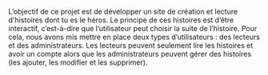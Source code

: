 L’objectif de ce projet est de développer un site de création et lecture d'histoires dont tu es le héros. Le principe de ces histoires est d’être interactif, c’est-à-dire que l’utilisateur peut choisir la suite de l’histoire. Pour cela, nous avons mis mettre en place deux types d’utilisateurs : des lecteurs et des administrateurs. Les lecteurs peuvent seulement lire les histoires et avoir un compte alors que les administrateurs peuvent gérer des histoires (les ajouter, les modifier et les supprimer).
